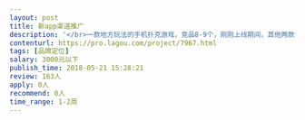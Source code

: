 ```yaml
---                
layout: post       
title: 新app渠道推广           
description: '</br>一款地方玩法的手机扑克游戏，竞品8-9个，刚刚上线期间，其他两款也都上线。因房卡类手游的特点，单独注册的玩家，无法开始游戏，必须组织四个人才可以游戏，造成目前状况是:通过地推，注册玩家数量在增长，然后没有玩家进行游戏，游戏目前是免费的，免费到5月31日，而且很多别的玩家习惯进入市场较早的竞品。想请一位运营专家，指导如果打开市场，前提是合法，因为这款游戏是在向着合法正规方向运营的。另外，成本不要过高，因为毕竟是创业公司。</br>'     
contenturl: https://pro.lagou.com/project/7967.html      
tags: [品牌定位]            
salary: 3000元以下          
publish_time: 2018-05-21 15:28:21         
review: 163人                   
apply: 0人                   
recommend: 0人                   
time_range: 1-2周              
---                 
```

